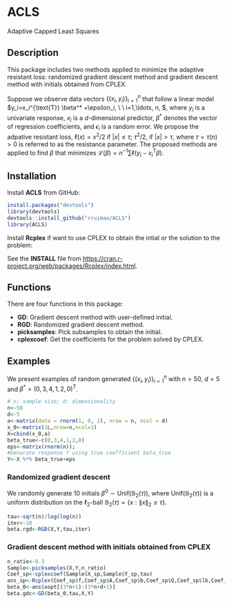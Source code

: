 # ACLS
Adaptive Capped Least Squares
## Description
This package includes two methods applied to minimize the adaptive resistant loss: randomized gradient descent method and gradient descent method with initials obtained from CPLEX.

Suppose we observe data vectors  $\{(x_i, y_i) \}_{i=1}^n$ that follow a linear model $y_i=x_i^{\text{T}} \beta^* +\epsilon_i, \ \ i=1,\ldots, n, $, where $y_i$ is a univariate response,  $x_i$ is a $d$-dimensional predictor, $\beta^*$ denotes the vector of regression coefficients, and $\epsilon_i$ is a random error. We propose the adpative resistant loss, $\ell(x)=x^2/2$ if $|x| \leq \tau$; $\tau^2/2,$ if $|x|>\tau$, where $\tau=\tau(n)>0$ is referred to as the resistance parameter. The proposed methods are applied to find $\beta$ that minimizes $\mathcal{L}(\beta)= n^{-1} \sum \ell(y_i-x _i^\text{T} \beta )$.

## Installation
Install **ACLS** from GitHub:
``` R
install.packages("devtools")
library(devtools)
devtools::install_github("rruimao/ACLS")
library(ACLS)
``` 

Install **Rcplex** if want to use CPLEX to obtain the intial or the solution to the problem:

See the **INSTALL** file from https://cran.r-project.org/web/packages/Rcplex/index.html.


## Functions
There are four functions in this package:

- **GD**: Gradient descent method with user-defined initial.
- **RGD**: Randomized gradient descent method.
- **picksamples**: Pick subsamples to obtain the initial.
- **cplexcoef**: Get the coefficients for the problem solved by CPLEX.

## Examples
We present examples of random generated $\{(x_i, y_i) \}_{i=1}^n$ with $n=50$, $d=5$ and $\beta^* =(0,3,4,1,2,0)^{\text{T}}$.

``` R
# n: sample size; d: dimensionality
n<-50
d<-5
a<-matrix(data = rnorm(1, 0, 1), nrow = n, ncol = d)
x_0<-matrix(1L,nrow=n,ncol=1)
X=cbind(x_0,a)
beta_true<-c(0,3,4,1,2,0)
eps<-matrix(rnorm(n));
#Genarate response Y using true coefficient beta_true
Y<-X %*% beta_true+eps
```

### Randomized gradient descent
We randomly generate 10 initials $\beta^0 \sim \text{Unif}(\mathbb{B}_2(\tau))$, where $\text{Unif}(\mathbb{B}_2(\tau))$ is a uniform distribution on the $\ell_2$-ball $\mathbb{B}_2(\tau)=\{x: \|x\|_2 \leq \tau \}$.

``` R
tau<-sqrt(n)/log(log(n))
iter<-10
beta.rgd<-RGD(X,Y,tau,iter)
```

### Gradient descent method with initials obtained from CPLEX

``` R
n_ratio<-0.3
Sample<-picksamples(X,Y,n_ratio)
Coef_sp<-cplexcoef(Sample$X_sp,Sample$Y_sp,tau)
ans_sp<-Rcplex(Coef_sp$f,Coef_sp$A,Coef_sp$b,Coef_sp$Q,Coef_sp$lb,Coef_sp$ub,vtype=Coef_sp$vtype)
beta_0<-ans$xopt[(3*n+1):(3*n+d+1)]
beta.gdc<-GD(beta_0,tau,X,Y)
```


